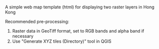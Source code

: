 A simple web map template (html) for displaying two raster layers in Hong Kong

Recommended pre-processing: 
1. Raster data in GeoTiff format, set to RGB bands and alpha band if necessary
2. Use "Generate XYZ tiles (Directory)" tool in QGIS
